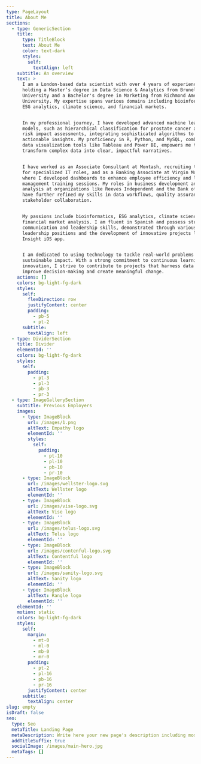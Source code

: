 ```yaml
---
type: PageLayout
title: About Me
sections:
  - type: GenericSection
    title:
      type: TitleBlock
      text: About Me
      color: text-dark
      styles:
        self:
          textAlign: left
    subtitle: An overview
    text: >
      I am a London-based data scientist with over 4 years of experience,
      holding a Master’s degree in Data Science & Analytics from Brunel
      University and a Bachelor's degree in Marketing from Richmond American
      University. My expertise spans various domains including bioinformatics,
      ESG analytics, climate science, and financial markets.


      In my professional journey, I have developed advanced machine learning
      models, such as hierarchical classification for prostate cancer and ESG
      risk impact assessments, integrating sophisticated algorithms to derive
      actionable insights. My proficiency in R, Python, and MySQL, combined with
      data visualization tools like Tableau and Power BI, empowers me to
      transform complex data into clear, impactful narratives.


      I have worked as an Associate Consultant at Montash, recruiting top talent
      for specialized IT roles, and as a Banking Associate at Virgin Money,
      where I developed dashboards to enhance employee efficiency and led data
      management training sessions. My roles in business development and data
      analysis at organizations like Reeves Independent and the Bank of England
      have further refined my skills in data workflows, quality assurance, and
      stakeholder collaboration.


      My passions include bioinformatics, ESG analytics, climate science, and
      financial market analysis. I am fluent in Spanish and possess strong
      communication and leadership skills, demonstrated through various
      leadership positions and the development of innovative projects like the
      Insight iOS app.


      I am dedicated to using technology to tackle real-world problems and drive
      sustainable impact. With a strong commitment to continuous learning and
      innovation, I strive to contribute to projects that harness data to
      improve decision-making and create meaningful change.
    actions: []
    colors: bg-light-fg-dark
    styles:
      self:
        flexDirection: row
        justifyContent: center
        padding:
          - pb-5
          - pt-2
      subtitle:
        textAlign: left
  - type: DividerSection
    title: Divider
    elementId: ''
    colors: bg-light-fg-dark
    styles:
      self:
        padding:
          - pt-3
          - pl-3
          - pb-3
          - pr-3
  - type: ImageGallerySection
    subtitle: Previous Employers
    images:
      - type: ImageBlock
        url: /images/1.png
        altText: Empathy logo
        elementId: ''
        styles:
          self:
            padding:
              - pt-10
              - pl-10
              - pb-10
              - pr-10
      - type: ImageBlock
        url: /images/wellster-logo.svg
        altText: Wellster logo
        elementId: ''
      - type: ImageBlock
        url: /images/vise-logo.svg
        altText: Vise logo
        elementId: ''
      - type: ImageBlock
        url: /images/telus-logo.svg
        altText: Telus logo
        elementId: ''
      - type: ImageBlock
        url: /images/contenful-logo.svg
        altText: Contentful logo
        elementId: ''
      - type: ImageBlock
        url: /images/sanity-logo.svg
        altText: Sanity logo
        elementId: ''
      - type: ImageBlock
        altText: Rangle logo
        elementId: ''
    elementId: ''
    motion: static
    colors: bg-light-fg-dark
    styles:
      self:
        margin:
          - mt-0
          - ml-0
          - mb-0
          - mr-0
        padding:
          - pt-2
          - pl-16
          - pb-16
          - pr-16
        justifyContent: center
      subtitle:
        textAlign: center
slug: empty
isDraft: false
seo:
  type: Seo
  metaTitle: Landing Page
  metaDescription: Write here your new page's description including most relevant keywords.
  addTitleSuffix: true
  socialImage: /images/main-hero.jpg
  metaTags: []
---
```

